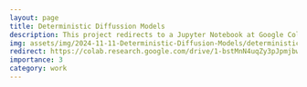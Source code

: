 ```yaml
---
layout: page
title: Deterministic Diffussion Models 
description: This project redirects to a Jupyter Notebook at Google Colab for study and experiments.
img: assets/img/2024-11-11-Deterministic-Diffusion-Models/deterministic-diffusion.png
redirect: https://colab.research.google.com/drive/1-bstMnN4uqZy3pJpmjbwCvvgsOfBCShC
importance: 3
category: work
---
```

